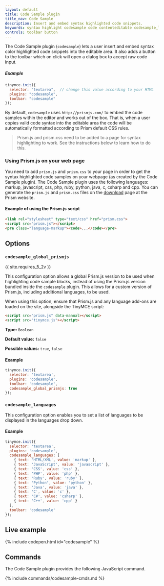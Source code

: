 ```yaml
---
layout: default
title: Code Sample plugin
title_nav: Code Sample
description: Insert and embed syntax highlighted code snippets.
keywords: syntax highlight codesample code contenteditable codesample_languages
controls: toolbar button
---
```


The Code Sample plugin (`codesample`) lets a user insert and embed syntax color highlighted code snippets into the editable area. It also adds a button to the toolbar which on click will open a dialog box to accept raw code input.

##### Example

```js
tinymce.init({
  selector: "textarea",  // change this value according to your HTML
  plugins: "codesample",
  toolbar: "codesample"
});
```

By default, `codesample` uses `http://prismjs.com/` to embed the code samples within the editor and works out of the box. That is, when a user copies valid code syntax into the editable area the code will be automatically formatted according to Prism default CSS rules.

> Prism.js and prism.css need to be added to a page for syntax highlighting to work. See the instructions below to learn how to do this.

### Using Prism.js on your web page

You need to add `prism.js` and `prism.css` to your page in order to get the syntax highlighted code samples on your webpage (as created by the Code Sample plugin). The Code Sample plugin uses the following languages: markup, javascript, css, php, ruby, python, java, c, csharp and cpp. You can generate the `prism.js` and `prism.css` files on the [download](http://prismjs.com/download.html) page at the Prism website.

#### Example of using the Prism.js script

```html
<link rel="stylesheet" type="text/css" href="prism.css">
<script src="prism.js"></script>
<pre class="language-markup"><code>...</code></pre>
```

## Options

### `codesample_global_prismjs`

{{ site.requires_5_2v }}

This configuration option allows a global Prism.js version to be used when highlighting code sample blocks, instead of using the Prism.js version bundled inside the `codesample` plugin. This allows for a custom version of Prism.js, including additional languages, to be used.

When using this option, ensure that Prism.js and any language add-ons are loaded on the site, alongside the TinyMCE script:

```html
<script src="prism.js" data-manual></script>
<script src="tinymce.js"></script>
```

**Type:** `Boolean`

**Default value:** `false`

**Possible values:** `true`, `false`

#### Example

```js
tinymce.init({
  selector: 'textarea',
  plugins: 'codesample',
  toolbar: 'codesample',
  codesample_global_prismjs: true
});
```

### `codesample_languages`

This configuration option enables you to set a list of languages to be displayed in the languages drop down.

#### Example

```js
tinymce.init({
  selector: 'textarea',
  plugins: 'codesample',
  codesample_languages: [
    { text: 'HTML/XML', value: 'markup' },
    { text: 'JavaScript', value: 'javascript' },
    { text: 'CSS', value: 'css' },
    { text: 'PHP', value: 'php' },
    { text: 'Ruby', value: 'ruby' },
    { text: 'Python', value: 'python' },
    { text: 'Java', value: 'java' },
    { text: 'C', value: 'c' },
    { text: 'C#', value: 'csharp' },
    { text: 'C++', value: 'cpp' }
  ],
  toolbar: 'codesample'
});
```

## Live example

{% include codepen.html id="codesample" %}

## Commands

The Code Sample plugin provides the following JavaScript command.

{% include commands/codesample-cmds.md %}
